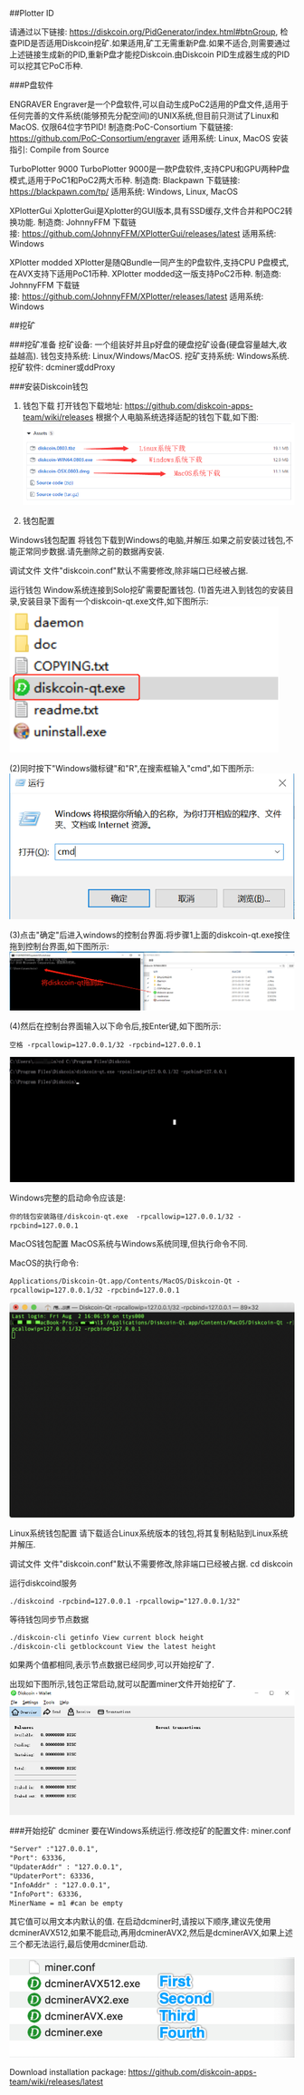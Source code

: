 ##Plotter ID

请通过以下链接: https://diskcoin.org/PidGenerator/index.html#btnGroup, 检查PID是否适用Diskcoin挖矿.如果适用,矿工无需重新P盘.如果不适合,则需要通过上述链接生成新的PID,重新P盘才能挖Diskcoin.由Diskcoin PID生成器生成的PID可以挖其它PoC币种.

###P盘软件

ENGRAVER
Engraver是一个P盘软件,可以自动生成PoC2适用的P盘文件,适用于任何完善的文件系统(能够预先分配空间)的UNIX系统,但目前只测试了Linux和MacOS. 仅限64位字节PID!
制造商:PoC-Consortium
下载链接: https://github.com/PoC-Consortium/engraver
适用系统: Linux, MacOS
安装指引: Compile from Source

TurboPlotter 9000
TurboPlotter 9000是一款P盘软件,支持CPU和GPU两种P盘模式,适用于PoC1和PoC2两大币种.
制造商: Blackpawn
下载链接: https://blackpawn.com/tp/
适用系统: Windows, Linux, MacOS

XPlotterGui
XplotterGui是Xplotter的GUI版本,具有SSD缓存,文件合并和POC2转换功能.
制造商: JohnnyFFM
下载链接: https://github.com/JohnnyFFM/XPlotterGui/releases/latest
适用系统: Windows

XPlotter modded
XPlotter是随QBundle一同产生的P盘软件,支持CPU P盘模式,在AVX支持下适用PoC1币种. XPlotter modded这一版支持PoC2币种.
制造商: JohnnyFFM
下载链接: https://github.com/JohnnyFFM/XPlotter/releases/latest 
适用系统: Windows

##挖矿

###挖矿准备
挖矿设备: 一个组装好并且p好盘的硬盘挖矿设备(硬盘容量越大,收益越高).
钱包支持系统: Linux/Windows/MacOS.
挖矿支持系统: Windows系统.
挖矿软件: dcminer或ddProxy

###安装Diskcoin钱包

1. 钱包下载
打开钱包下载地址: https://github.com/diskcoin-apps-team/wiki/releases 根据个人电脑系统选择适配的钱包下载,如下图:
![alt](image/walletdownload.png)

2. 钱包配置

Windows钱包配置
将钱包下载到Windows的电脑,并解压.如果之前安装过钱包,不能正常同步数据.请先删除之前的数据再安装.

调试文件
文件"diskcoin.conf"默认不需要修改,除非端口已经被占据.

运行钱包
Window系统连接到Solo挖矿需要配置钱包.
(1)首先进入到钱包的安装目录,安装目录下面有一个diskcoin-qt.exe文件,如下图所示:
![alt](image/directory.png)

(2)同时按下"Windows徽标键"和"R",在搜索框输入"cmd",如下图所示:
![alt](image/windowsR.png)

(3)点击"确定"后进入windows的控制台界面.将步骤1上面的diskcoin-qt.exe按住拖到控制台界面,如下图所示:
![alt](image/dragwallet.png)

(4)然后在控制台界面输入以下命令后,按Enter键,如下图所示:
```
空格 -rpcallowip=127.0.0.1/32 -rpcbind=127.0.0.1
```
![alt](image/Windows.png)

Windows完整的启动命令应该是:
```
你的钱包安装路径/diskcoin-qt.exe  -rpcallowip=127.0.0.1/32 -rpcbind=127.0.0.1
```

MacOS钱包配置
MacOS系统与Windows系统同理,但执行命令不同.

MacOS的执行命令:
```
Applications/Diskcoin-Qt.app/Contents/MacOS/Diskcoin-Qt -rpcallowip=127.0.0.1/32 -rpcbind=127.0.0.1
```
![alt](image/MacOS.png)

Linux系统钱包配置
请下载适合Linux系统版本的钱包,将其复制粘贴到Linux系统并解压.

调试文件
文件"diskcoin.conf"默认不需要修改,除非端口已经被占据.
cd diskcoin

运行diskcoind服务
```
./diskcoind -rpcbind=127.0.0.1 -rpcallowip="127.0.0.1/32"
``` 

等待钱包同步节点数据
```
./diskcoin-cli getinfo View current block height
./diskcoin-cli getblockcount View the latest height
```
如果两个值都相同,表示节点数据已经同步,可以开始挖矿了.

出现如下图所示,钱包正常启动,就可以配置miner文件开始挖矿了.
![alt](image/wallet.png)

###开始挖矿
dcminer 要在Windows系统运行.修改挖矿的配置文件: miner.conf

``` 
"Server" :"127.0.0.1",
"Port": 63336,
"UpdaterAddr" : "127.0.0.1",
"UpdaterPort": 63336,
"InfoAddr" : "127.0.0.1",
"InfoPort": 63336,
MinerName = m1 #can be empty
``` 

其它值可以用文本内默认的值.
在启动dcminer时,请按以下顺序,建议先使用dcminerAVX512,如果不能启动,再用dcminerAVX2,然后是dcminerAVX,如果上述三个都无法运行,最后使用dcminer启动.

![alt](image/order.png)

Download installation package: https://github.com/diskcoin-apps-team/wiki/releases/latest

